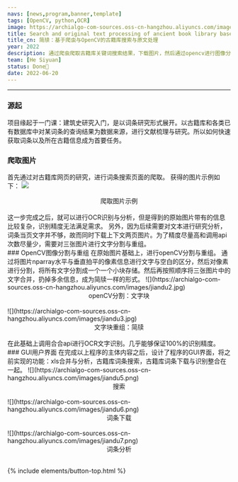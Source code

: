 ```yaml
---
navs: [news,program,banner,template]
tags: [OpenCV, python,OCR]
image: https://archialgo-com-sources.oss-cn-hangzhou.aliyuncs.com/images/jiandu3.jpg
title: Search and original text processing of ancient book library based on web crawler and OpenCV
title_cn: 简牍：基于爬虫与OpenCV的古籍库搜索与原文处理
year: 2022
description: 通过爬虫爬取古籍库关键词搜索结果，下载图片，然后通过opencv进行图像分割，将文字切块分好，然后再进行组合，成为“简牍”，然后调用合合信息api进行OCR识别，获取原文。
team: [He Siyuan]
status: Done🙌
date: 2022-06-20
---
```

---

### 源起
项目缘起于一门课：建筑史研究入门，是以词条研究形式展开。以古籍库和各类已有数据库中对某词条的查询结果为数据来源，进行文献梳理与研究。所以如何快速获取词条以及所在古籍信息成为首要任务。
<br>
### 爬取图片
首先通过对古籍库网页的研究，进行词条搜索页面的爬取。
获得的图片示例如下：
![](https://archialgo-com-sources.oss-cn-hangzhou.aliyuncs.com/images/jiandu1.jpg)

<center>爬取图片示例</center>
<br>
这一步完成之后，就可以进行OCR识别与分析，但是得到的原始图片带有的信息比较复杂，识别精度无法满足需求。
另外，因为后续需要对文本进行研究分析，词条当页文字并不够，故而同时下载上下文两页图片。为了精度尽量高和调用api次数尽量少，需要对三张图片进行文字分割与重组。
<br>
### OpenCV图像分割与重组
在原始图片基础上，进行openCV分割与重组。
通过将图片nparray水平与垂直拍平的像素信息进行文字与空白的区分，然后对像素进行分割，将所有文字分割成一个一个小块存储。然后再按照顺序将三张图片中的文字合并，扔掉多余信息，成为简牍一样的形式。
![](https://archialgo-com-sources.oss-cn-hangzhou.aliyuncs.com/images/jiandu2.jpg)
<center>openCV分割：文字块</center>
<br>
![](https://archialgo-com-sources.oss-cn-hangzhou.aliyuncs.com/images/jiandu3.jpg)
<center>文字块重组：简牍</center>
<br>
在此基础上调用合合api进行OCR文字识别。几乎能够保证100%的识别精度。
<br>
### GUI用户界面
在完成以上程序的主体内容之后，设计了程序的GUI界面，将之前实现的功能：xls合并与分析，古籍库词条搜索，古籍库词条下载与识别整合在一起。
![](https://archialgo-com-sources.oss-cn-hangzhou.aliyuncs.com/images/jiandu5.png)
<center>搜索</center>
<br>
![](https://archialgo-com-sources.oss-cn-hangzhou.aliyuncs.com/images/jiandu6.png)
<center>词条下载</center>
<br>
![](https://archialgo-com-sources.oss-cn-hangzhou.aliyuncs.com/images/jiandu7.png)
<center>词条分析</center>
<br>

{% include elements/button-top.html %}

